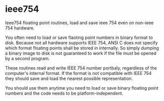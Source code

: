 # ieee754
Ieee754 floating point routines, load and save ieee 754 even on non-ieee 754 hardware. 

You often need to load or save flaoting point numbers in binary format to disk.
Because not all hardware supports IEEE 754, ANSI C does not specify which format 
floating points shall be stored in internally. So simply dumping a binary image
to disk is not guaranteed to work if the file must be opened by a second program.

These routines read and write IEEE  754 number portbaly, regardless of the computer's
internal format. If the format is not compatible with IEEE 754 they should save and
load the nearest possible representation.

You should use them anytime you need to load or save binary floating point numbers 
and the code needs to be platform-independent.

